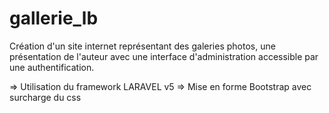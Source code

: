 # gallerie_lb
Création d'un site internet représentant des galeries photos, une présentation de l'auteur avec une interface d'administration accessible par une authentification.

=> Utilisation du framework LARAVEL v5
=> Mise en forme Bootstrap avec surcharge du css
